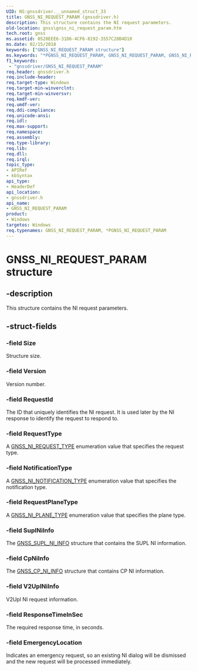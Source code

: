 ```yaml
---
UID: NS:gnssdriver.__unnamed_struct_33
title: GNSS_NI_REQUEST_PARAM (gnssdriver.h)
description: This structure contains the NI request parameters.
old-location: gnss\gnss_ni_request_param.htm
tech.root: gnss
ms.assetid: 0528EEE6-31D6-4CF6-8192-3557C28B4D10
ms.date: 02/15/2018
keywords: ["GNSS_NI_REQUEST_PARAM structure"]
ms.keywords: "*PGNSS_NI_REQUEST_PARAM, GNSS_NI_REQUEST_PARAM, GNSS_NI_REQUEST_PARAM structure [Sensor Devices], PGNSS_NI_REQUEST_PARAM, PGNSS_NI_REQUEST_PARAM structure pointer [Sensor Devices], gnss.gnss_ni_request_param, gnssdriver/GNSS_NI_REQUEST_PARAM, gnssdriver/PGNSS_NI_REQUEST_PARAM"
f1_keywords:
 - "gnssdriver/GNSS_NI_REQUEST_PARAM"
req.header: gnssdriver.h
req.include-header: 
req.target-type: Windows
req.target-min-winverclnt: 
req.target-min-winversvr: 
req.kmdf-ver: 
req.umdf-ver: 
req.ddi-compliance: 
req.unicode-ansi: 
req.idl: 
req.max-support: 
req.namespace: 
req.assembly: 
req.type-library: 
req.lib: 
req.dll: 
req.irql: 
topic_type:
- APIRef
- kbSyntax
api_type:
- HeaderDef
api_location:
- gnssdriver.h
api_name:
- GNSS_NI_REQUEST_PARAM
product:
- Windows
targetos: Windows
req.typenames: GNSS_NI_REQUEST_PARAM, *PGNSS_NI_REQUEST_PARAM
---
```


# GNSS_NI_REQUEST_PARAM structure


## -description


This structure contains the NI request parameters.


## -struct-fields




### -field Size

Structure size.


### -field Version

Version number.


### -field RequestId

The ID that uniquely identifies the NI request. It is used later by the NI response to identify the request to respond to.


### -field RequestType

A <a href="https://docs.microsoft.com/windows-hardware/drivers/ddi/gnssdriver/ne-gnssdriver-gnss_ni_request_type">GNSS_NI_REQUEST_TYPE</a> enumeration value that specifies the request type.


### -field NotificationType

A <a href="https://docs.microsoft.com/windows-hardware/drivers/ddi/gnssdriver/ne-gnssdriver-gnss_ni_notification_type">GNSS_NI_NOTIFICATION_TYPE</a> enumeration value that specifies the notification type.


### -field RequestPlaneType

A <a href="https://docs.microsoft.com/windows-hardware/drivers/ddi/gnssdriver/ne-gnssdriver-gnss_ni_plane_type">GNSS_NI_PLANE_TYPE</a> enumeration value that specifies the plane type.


### -field SuplNiInfo

The <a href="https://docs.microsoft.com/windows-hardware/drivers/ddi/gnssdriver/ns-gnssdriver-gnss_supl_ni_info">GNSS_SUPL_NI_INFO</a> structure that contains the SUPL NI information.


### -field CpNiInfo

The <a href="https://docs.microsoft.com/windows-hardware/drivers/ddi/gnssdriver/ns-gnssdriver-gnss_cp_ni_info">GNSS_CP_NI_INFO</a> structure that contains CP NI information.


### -field V2UplNiInfo

V2Upl NI request information.


### -field ResponseTimeInSec

The required response time, in seconds.


### -field EmergencyLocation

Indicates an emergency request, so an existing NI dialog will be dismissed and the new request will be processed immediately.

